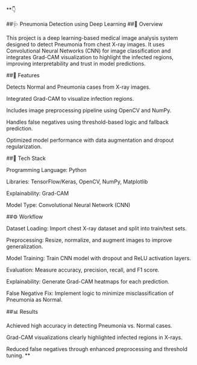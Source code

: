 **👇

##🩺 Pneumonia Detection using Deep Learning
##📘 Overview

This project is a deep learning-based medical image analysis system designed to detect Pneumonia from chest X-ray images.
It uses Convolutional Neural Networks (CNN) for image classification and integrates Grad-CAM visualization to highlight the infected regions, improving interpretability and trust in model predictions.

##🚀 Features

Detects Normal and Pneumonia cases from X-ray images.

Integrated Grad-CAM to visualize infection regions.

Includes image preprocessing pipeline using OpenCV and NumPy.

Handles false negatives using threshold-based logic and fallback prediction.

Optimized model performance with data augmentation and dropout regularization.

##🧠 Tech Stack

Programming Language: Python

Libraries: TensorFlow/Keras, OpenCV, NumPy, Matplotlib

Explainability: Grad-CAM

Model Type: Convolutional Neural Network (CNN)

##⚙️ Workflow

Dataset Loading: Import chest X-ray dataset and split into train/test sets.

Preprocessing: Resize, normalize, and augment images to improve generalization.

Model Training: Train CNN model with dropout and ReLU activation layers.

Evaluation: Measure accuracy, precision, recall, and F1 score.

Explainability: Generate Grad-CAM heatmaps for each prediction.

False Negative Fix: Implement logic to minimize misclassification of Pneumonia as Normal.

##📊 Results

Achieved high accuracy in detecting Pneumonia vs. Normal cases.

Grad-CAM visualizations clearly highlighted infected regions in X-rays.

Reduced false negatives through enhanced preprocessing and threshold tuning.
**
